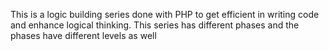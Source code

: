 This is a logic building series done with PHP to get efficient in writing code and enhance logical thinking.
This series has different phases and the phases have different levels as well
